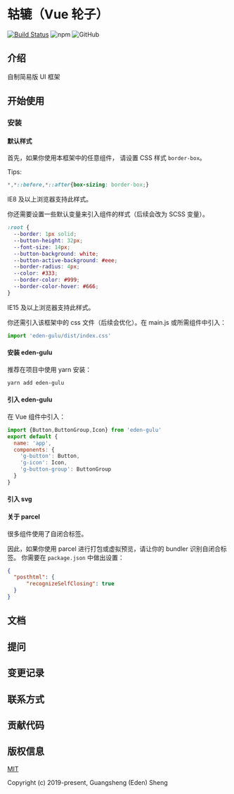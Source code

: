 # 轱辘（Vue 轮子）

[![Build Status](https://travis-ci.org/sgshy1995/gulu-vue.svg?branch=master)](https://travis-ci.org/sgshy1995/gulu-vue)
![npm](https://img.shields.io/npm/v/eden-gulu)
![GitHub](https://img.shields.io/github/license/sgshy1995/gulu-vue)


## 介绍

自制简易版 UI 框架

## 开始使用

### 安装

#### 默认样式

首先，如果你使用本框架中的任意组件，
请设置 CSS 样式 `border-box`。

Tips:

```css
*,*::before,*::after{box-sizing: border-box;}
```

IE8 及以上浏览器支持此样式。

你还需要设置一些默认变量来引入组件的样式（后续会改为 SCSS 变量）。

```css
:root {
  --border: 1px solid;
  --button-height: 32px;
  --font-size: 14px;
  --button-background: white;
  --button-active-background: #eee;
  --border-radius: 4px;
  --color: #333;
  --border-color: #999;
  --border-color-hover: #666;
}
```

IE15 及以上浏览器支持此样式。

你还需引入该框架中的 css 文件（后续会优化）。在 main.js 或所需组件中引入：

```js
import 'eden-gulu/dist/index.css'
```

#### 安装 eden-gulu

推荐在项目中使用 yarn 安装：

```bash
yarn add eden-gulu
```

#### 引入 eden-gulu

在 Vue 组件中引入：

```js
import {Button,ButtonGroup,Icon} from 'eden-gulu'
export default {
  name: 'app',
  components: {
    'g-button': Button,
    'g-icon': Icon,
    'g-button-group': ButtonGroup
  }
}
```

#### 引入 svg

#### 关于 parcel

很多组件使用了自闭合标签。

因此，如果你使用 parcel 进行打包或虚拟预览，请让你的 bundler 识别自闭合标签。
你需要在 `package.json` 中做出设置：

```json
{
  "posthtml": {
      "recognizeSelfClosing": true
  }
}
```


## 文档

##  提问

## 变更记录

## 联系方式

## 贡献代码

## 版权信息

[MIT](https://opensource.org/licenses/MIT)

Copyright (c) 2019-present, Guangsheng (Eden) Sheng